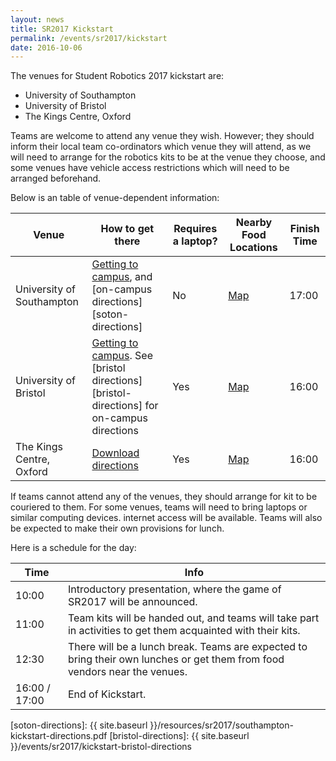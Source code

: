 ```yaml
---
layout: news
title: SR2017 Kickstart
permalink: /events/sr2017/kickstart
date: 2016-10-06
---
```


The venues for Student Robotics 2017 kickstart are:

- University of Southampton
- University of Bristol
- The Kings Centre, Oxford

Teams are welcome to attend any venue they wish. However; they should inform their local team co-ordinators which venue they will attend, as we will need to arrange for the robotics kits to be at the venue they choose, and some venues have vehicle access restrictions which will need to be arranged beforehand.

Below is an table of venue-dependent information:

| Venue                     | How to get there                                     | Requires a laptop? | Nearby Food Locations | Finish Time |
|---------------------------|------------------------------------------------------|--------------------|-----------------------|-------------|
| University of Southampton | [Getting to campus][soton-campus-directions], and [on-campus directions][soton-directions] | No                 | [Map][soton-food-map] | 17:00 |
| University of Bristol     | [Getting to campus][bris-campus-directions]. See [bristol directions][bristol-directions] for on-campus directions| Yes                |  [Map][bristol-food-map] | 16:00 |
| The Kings Centre, Oxford  | [Download directions][oxford-directions]             | Yes                | [Map][oxford-food-map] | 16:00 |

If teams cannot attend any of the venues, they should arrange for kit to be couriered to them. For some venues, teams will need to bring laptops or similar computing devices. internet access will be available. Teams will also be expected to make their own provisions for lunch.

Here is a schedule for the day:

|  Time  | Info |
|--------|------|
| 10:00  | Introductory presentation, where the game of SR2017 will be announced. |
| 11:00  |Team kits will be handed out, and teams will take part in activities to get them acquainted with their kits. |
| 12:30  | There will be a lunch break. Teams are expected to bring their own lunches or get them from food vendors near the venues. |
|16:00 / 17:00| End of Kickstart. |



[soton-food-map]: https://goo.gl/Np9L1e
[oxford-food-map]: https://drive.google.com/open?id=1UIaQfg-HJIz_w9Xo6hWD8Ial_Lg&usp=sharing
[bristol-food-map]: https://drive.google.com/open?id=19grJjGqBAICK0pYD_jhhAQYjgrA&usp=sharing

[oxford-directions]: https://www.kingscentre.co.uk/perch/resources/directions-to-tkc-2015.pdf
[soton-directions]: {{ site.baseurl }}/resources/sr2017/southampton-kickstart-directions.pdf
[bristol-directions]: {{ site.baseurl }}/events/sr2017/kickstart-bristol-directions

[soton-campus-directions]: http://www.southampton.ac.uk/about/visit/getting-to-our-campuses.page#highfield
[bris-campus-directions]: http://www.bris.ac.uk/maps/directions/
